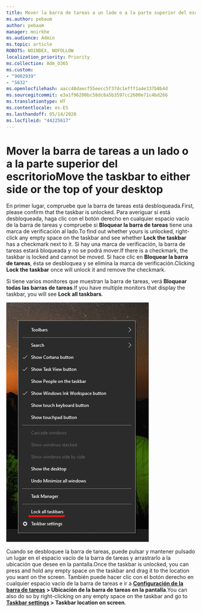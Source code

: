 ```yaml
---
title: Mover la barra de tareas a un lado o a la parte superior del escritorio
ms.author: pebaum
author: pebaum
manager: mnirkhe
ms.audience: Admin
ms.topic: article
ROBOTS: NOINDEX, NOFOLLOW
localization_priority: Priority
ms.collection: Adm_O365
ms.custom:
- "9002939"
- "5632"
ms.openlocfilehash: aacc48daecf55eecc5f37dc1efff1a4e337b8b4d
ms.sourcegitcommit: e3a1f96200bc58dc8a5b3597cc2600e71c4bd266
ms.translationtype: HT
ms.contentlocale: es-ES
ms.lasthandoff: 05/14/2020
ms.locfileid: "44225617"
---
```

# <a name="move-the-taskbar-to-either-side-or-the-top-of-your-desktop"></a><span data-ttu-id="ca1d5-102">Mover la barra de tareas a un lado o a la parte superior del escritorio</span><span class="sxs-lookup"><span data-stu-id="ca1d5-102">Move the taskbar to either side or the top of your desktop</span></span>

<span data-ttu-id="ca1d5-103">En primer lugar, compruebe que la barra de tareas está desbloqueada.</span><span class="sxs-lookup"><span data-stu-id="ca1d5-103">First, please confirm that the taskbar is unlocked.</span></span> <span data-ttu-id="ca1d5-104">Para averiguar si está desbloqueada, haga clic con el botón derecho en cualquier espacio vacío de la barra de tareas y compruebe si **Bloquear la barra de tareas** tiene una marca de verificación al lado.</span><span class="sxs-lookup"><span data-stu-id="ca1d5-104">To find out whether yours is unlocked, right-click any empty space on the taskbar and see whether **Lock the taskbar** has a checkmark next to it.</span></span> <span data-ttu-id="ca1d5-105">Si hay una marca de verificación, la barra de tareas estará bloqueada y no se podrá mover.</span><span class="sxs-lookup"><span data-stu-id="ca1d5-105">If there is a checkmark, the taskbar is locked and cannot be moved.</span></span> <span data-ttu-id="ca1d5-106">Si hace clic en **Bloquear la barra de tareas**, ésta se desbloquea y se elimina la marca de verificación.</span><span class="sxs-lookup"><span data-stu-id="ca1d5-106">Clicking **Lock the taskbar** once will unlock it and remove the checkmark.</span></span>

<span data-ttu-id="ca1d5-107">Si tiene varios monitores que muestran la barra de tareas, verá **Bloquear todas las barras de tareas**.</span><span class="sxs-lookup"><span data-stu-id="ca1d5-107">If you have multiple monitors that display the taskbar, you will see **Lock all taskbars**.</span></span>

![Bloquear todas las barras de tareas](media/lock-all-taskbars.png)

<span data-ttu-id="ca1d5-109">Cuando se desbloquee la barra de tareas, puede pulsar y mantener pulsado un lugar en el espacio vacío de la barra de tareas y arrastrarlo a la ubicación que desee en la pantalla.</span><span class="sxs-lookup"><span data-stu-id="ca1d5-109">Once the taskbar is unlocked, you can press and hold any empty space on the taskbar and drag it to the location you want on the screen.</span></span> <span data-ttu-id="ca1d5-110">También puede hacer clic con el botón derecho en cualquier espacio vacío de la barra de tareas e ir a **[Configuración de la barra de tareas](ms-settings:taskbar?activationSource=GetHelp) > Ubicación de la barra de tareas en la pantalla**.</span><span class="sxs-lookup"><span data-stu-id="ca1d5-110">You can also do so by right-clicking on any empty space on the taskbar and go to **[Taskbar settings](ms-settings:taskbar?activationSource=GetHelp) > Taskbar location on screen**.</span></span>

